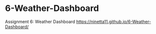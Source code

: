 # 6-Weather-Dashboard
Assignment 6: Weather Dashboard
https://ninetta11.github.io/6-Weather-Dashboard/
